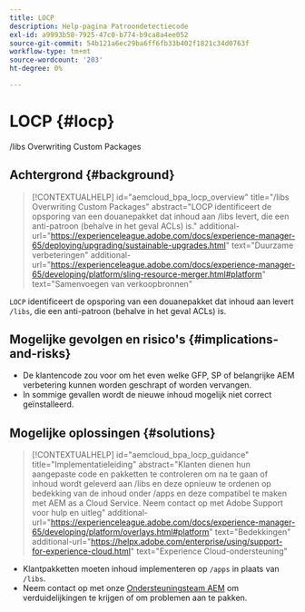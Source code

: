 ```yaml
---
title: LOCP
description: Help-pagina Patroondetectiecode
exl-id: a9993b58-7925-47c0-b774-b9ca8a4ee052
source-git-commit: 54b121a6ec29ba6ff6fb33b402f1821c34d0763f
workflow-type: tm+mt
source-wordcount: '203'
ht-degree: 0%

---
```


# LOCP {#locp}

/libs Overwriting Custom Packages

## Achtergrond {#background}

>[!CONTEXTUALHELP]
>id="aemcloud_bpa_locp_overview"
>title="/libs Overwriting Custom Packages"
>abstract="LOCP identificeert de opsporing van een douanepakket dat inhoud aan /libs levert, die een anti-patroon (behalve in het geval ACLs) is."
>additional-url="https://experienceleague.adobe.com/docs/experience-manager-65/deploying/upgrading/sustainable-upgrades.html" text="Duurzame verbeteringen"
>additional-url="https://experienceleague.adobe.com/docs/experience-manager-65/developing/platform/sling-resource-merger.html#platform" text="Samenvoegen van verkoopbronnen"

`LOCP` identificeert de opsporing van een douanepakket dat inhoud aan levert `/libs`, die een anti-patroon (behalve in het geval ACLs) is.

## Mogelijke gevolgen en risico&#39;s {#implications-and-risks}

* De klantencode zou voor om het even welke GFP, SP of belangrijke AEM verbetering kunnen worden geschrapt of worden vervangen.
* In sommige gevallen wordt de nieuwe inhoud mogelijk niet correct geïnstalleerd.

## Mogelijke oplossingen {#solutions}

>[!CONTEXTUALHELP]
>id="aemcloud_bpa_locp_guidance"
>title="Implementatieleiding"
>abstract="Klanten dienen hun aangepaste code en pakketten te controleren om na te gaan of inhoud wordt geleverd aan /libs en deze opnieuw te ordenen op bedekking van de inhoud onder /apps en deze compatibel te maken met AEM as a Cloud Service. Neem contact op met Adobe Support voor hulp en uitleg"
>additional-url="https://experienceleague.adobe.com/docs/experience-manager-65/developing/platform/overlays.html#platform" text="Bedekkingen"
>additional-url="https://helpx.adobe.com/enterprise/using/support-for-experience-cloud.html" text="Experience Cloud-ondersteuning"

* Klantpakketten moeten inhoud implementeren op `/apps` in plaats van `/libs`.
* Neem contact op met onze [Ondersteuningsteam AEM](https://helpx.adobe.com/enterprise/using/support-for-experience-cloud.html) om verduidelijkingen te krijgen of om problemen aan te pakken.
